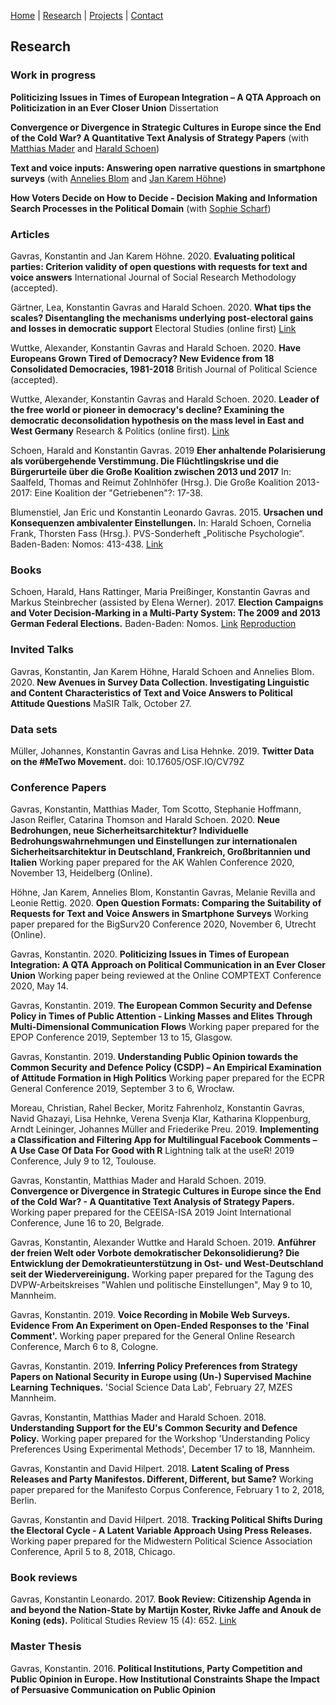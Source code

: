 [Home](https://kostagav.github.io/) | [Research](https://kostagav.github.io/research) | [Projects](https://kostagav.github.io/projects) | [Contact](https://kostagav.github.io/contact)

## Research

### Work in progress

**Politicizing Issues in Times of European Integration – A QTA Approach on Politicization in an Ever Closer Union** Dissertation

**Convergence or Divergence in Strategic Cultures in Europe since the End of the Cold War? A Quantitative Text Analysis of Strategy Papers** (with [Matthias Mader](https://www.sowi.uni-mannheim.de/schoen/team/akademische-mitarbeiterinnen-und-mitarbeiter/mader-matthias-dr/) and [Harald Schoen](http://lspwpp.sowi.uni-mannheim.de/team/lehrstuhlinhaber/))

**Text and voice inputs: Answering open narrative questions in smartphone surveys** (with [Annelies Blom](https://www.sowi.uni-mannheim.de/blom/) and [Jan Karem Höhne](https://reforms.uni-mannheim.de/internet_panel/Team/hoehne_jan/))

**How Voters Decide on How to Decide - Decision Making and Information Search Processes in the Political Domain** (with [Sophie Scharf](http://cognition.uni-mannheim.de/mitarbeiter/m_sc_sophie_scharf/))


### Articles

Gavras, Konstantin and Jan Karem Höhne. 2020. **Evaluating political parties: Criterion validity of open questions with requests for text and voice answers** International Journal of Social Research Methodology (accepted).

Gärtner, Lea, Konstantin Gavras and Harald Schoen. 2020. **What tips the scales? Disentangling the mechanisms underlying post-electoral gains and losses in democratic support** Electoral Studies (online first) [Link](https://www.sciencedirect.com/science/article/abs/pii/S0261379420300937)

Wuttke, Alexander, Konstantin Gavras and Harald Schoen. 2020. **Have Europeans Grown Tired of Democracy? New Evidence from 18 Consolidated Democracies, 1981-2018** British Journal of Political Science (accepted).

Wuttke, Alexander, Konstantin Gavras and Harald Schoen. 2020. **Leader of the free world or pioneer in democracy's decline? Examining the democratic deconsolidation hypothesis on the mass level in East and West Germany** Research & Politics (online first). [Link](https://journals.sagepub.com/doi/full/10.1177/2053168019900822)

Schoen, Harald and Konstantin Gavras. 2019 **Eher anhaltende Polarisierung als vorübergehende Verstimmung. Die Flüchtlingskrise und die Bürgerurteile über die Große Koalition zwischen 2013 und 2017** In: Saalfeld, Thomas and Reimut Zohlnhöfer (Hrsg.). Die Große Koalition 2013-2017: Eine Koalition der "Getriebenen"?: 17-38.

Blumenstiel, Jan Eric und Konstantin Leonardo Gavras. 2015. **Ursachen und Konsequenzen ambivalenter Einstellungen.** In: Harald Schoen, Cornelia Frank, Thorsten Fass (Hrsg.). PVS-Sonderheft „Politische Psychologie“. Baden-Baden: Nomos: 413-438. [Link](https://www.nomos-elibrary.de/10.5771/9783845273228/election-campaigns-and-voter-decision-making-in-a-multi-party-system) 

### Books

Schoen, Harald, Hans Rattinger, Maria Preißinger, Konstantin Gavras and  Markus  Steinbrecher (assisted by Elena Werner). 2017. **Election Campaigns and Voter Decision-Marking in a Multi-Party System: The 2009 and 2013 German Federal Elections.** Baden-Baden: Nomos. [Link](https://www.nomos-elibrary.de/10.5771/9783845254418-418/ursachen-und-konsequenzen-ambivalenter-einstellungen) [Reproduction](http://lspwpp.sowi.uni-mannheim.de/team/lehrstuhlinhaber/Monographien/Reproduction.zip)

### Invited Talks
Gavras, Konstantin, Jan Karem Höhne, Harald Schoen and Annelies Blom. 2020. **New Avenues in Survey Data Collection. Investigating Linguistic and Content Characteristics of Text and Voice Answers to Political Attitude Questions** MaSIR Talk, October 27.

### Data sets

Müller, Johannes, Konstantin Gavras and Lisa Hehnke. 2019. **Twitter Data on the #MeTwo Movement.** doi: 10.17605/OSF.IO/CV79Z

### Conference Papers

Gavras, Konstantin, Matthias Mader, Tom Scotto, Stephanie Hoffmann, Jason Reifler, Catarina Thomson and Harald Schoen. 2020. **Neue Bedrohungen, neue Sicherheitsarchitektur? Individuelle Bedrohungswahrnehmungen und Einstellungen zur internationalen Sicherheitsarchitektur in Deutschland, Frankreich, Großbritannien und Italien** Working paper prepared for the AK Wahlen Conference 2020, November 13, Heidelberg (Online).

Höhne, Jan Karem, Annelies Blom, Konstantin Gavras, Melanie Revilla and Leonie Rettig. 2020. **Open Question Formats: Comparing the Suitability of Requests for Text and Voice Answers in Smartphone Surveys** Working paper prepared for the BigSurv20 Conference 2020, November 6, Utrecht (Online).

Gavras, Konstantin. 2020. **Politicizing Issues in Times of European Integration: A QTA Approach on Political Communication in an Ever Closer Union** Working paper being reviewed at the Online COMPTEXT Conference 2020, May 14.

Gavras, Konstantin. 2019. **The European Common Security and Defense Policy in Times of Public Attention - Linking Masses and Elites Through Multi-Dimensional Communication Flows** Working paper prepared for the EPOP Conference 2019, September 13 to 15, Glasgow.

Gavras, Konstantin. 2019. **Understanding Public Opinion towards the Common Security and Defence Policy (CSDP) – An Empirical Examination of Attitude Formation in High Politics** Working paper prepared for the ECPR General Conference 2019, September 3 to 6, Wrocław.

Moreau, Christian, Rahel Becker, Moritz Fahrenholz, Konstantin Gavras, Navid Ghazayi, Lisa Hehnke, Verena Svenja Klar, Katharina Kloppenburg, Arndt Leininger, Johannes Müller and Friederike Preu. 2019. **Implementing a Classification and Filtering App for Multilingual Facebook Comments – A Use Case Of Data For Good with R** Lightning talk at the useR! 2019 Conference, July 9 to 12, Toulouse.

Gavras, Konstantin, Matthias Mader and Harald Schoen. 2019. **Convergence or Divergence in Strategic Cultures in Europe since the End of the Cold War? - A Quantitative Text Analysis of Strategy Papers.** Working paper prepared for the CEEISA-ISA 2019 Joint International Conference, June 16 to 20, Belgrade.

Gavras, Konstantin, Alexander Wuttke and Harald Schoen. 2019. **Anführer der freien Welt oder Vorbote demokratischer Dekonsolidierung? Die Entwicklung der Demokratieunterstützung in Ost- und West-Deutschland seit der Wiedervereinigung.** Working paper prepared for the Tagung des DVPW-Arbeitskreises "Wahlen und politische Einstellungen", May 9 to 10, Mannheim.

Gavras, Konstantin. 2019. **Voice Recording in Mobile Web Surveys. Evidence From An Experiment on Open-Ended Responses to the 'Final Comment'.** Working paper prepared for the General Online Research Conference, March 6 to 8, Cologne.

Gavras, Konstantin. 2019. **Inferring Policy Preferences from Strategy Papers on National Security in Europe using (Un-) Supervised Machine Learning Techniques.** 'Social Science Data Lab', February 27, MZES Mannheim.

Gavras, Konstantin, Matthias Mader and Harald Schoen. 2018. **Understanding Support for the EU's Common Security and Defence Policy.** Working paper prepared for the Workshop 'Understanding Policy Preferences Using Experimental Methods', December 17 to 18, Mannheim.

Gavras, Konstantin and David Hilpert. 2018. **Latent Scaling of Press Releases and Party Manifestos. Different, Different, but Same?** Working paper prepared for the Manifesto Corpus Conference, February 1 to 2, 2018, Berlin. 

Gavras, Konstantin and David Hilpert. 2018. **Tracking Political Shifts During the Electoral Cycle - A Latent Variable Approach Using Press Releases.** Working paper prepared for the Midwestern Political Science Association Conference, April 5 to 8, 2018, Chicago.

### Book reviews

Gavras, Konstantin Leonardo. 2017. **Book Review: Citizenship Agenda in and beyond the Nation-State by Martijn Koster, Rivke Jaffe and Anouk de Koning (eds).** Political Studies Review 15 (4): 652. [Link](http://journals.sagepub.com/doi/abs/10.1177/1478929917720411)

### Master Thesis

Gavras, Konstantin. 2016. **Political Institutions, Party Competition and Public Opinion in Europe. How Institutional Constraints Shape the Impact of Persuasive Communication on Public Opinion**

